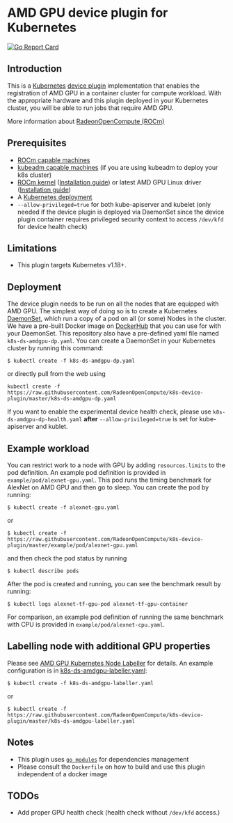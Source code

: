 # AMD GPU device plugin for Kubernetes
[![Go Report Card](https://goreportcard.com/badge/github.com/RadeonOpenCompute/k8s-device-plugin)](https://goreportcard.com/report/github.com/RadeonOpenCompute/k8s-device-plugin)

## Introduction
This is a [Kubernetes][k8s] [device plugin][dp] implementation that enables the registration of AMD GPU in a container cluster for compute workload.  With the appropriate hardware and this plugin deployed in your Kubernetes cluster, you will be able to run jobs that require AMD GPU.

More information about [RadeonOpenCompute (ROCm)][rocm]


## Prerequisites
* [ROCm capable machines][sysreq]
* [kubeadm capable machines][kubeadm] (if you are using kubeadm to deploy your k8s cluster)
* [ROCm kernel][rock] ([Installation guide][rocminstall]) or latest AMD GPU Linux driver ([Installation guide][amdgpuinstall])
* A [Kubernetes deployment][k8sinstall]
* `--allow-privileged=true` for both kube-apiserver and kubelet (only needed if the device plugin is deployed via DaemonSet since the device plugin container requires privileged security context to access `/dev/kfd` for device health check)


## Limitations
* This plugin targets Kubernetes v1.18+.

## Deployment
The device plugin needs to be run on all the nodes that are equipped with AMD GPU.  The simplest way of doing so is to create a Kubernetes [DaemonSet][ds], which run a copy of a pod on all (or some) Nodes in the cluster.  We have a pre-built Docker image on [DockerHub][dhk8samdgpudp] that you can use for with your DaemonSet.  This repository also have a pre-defined yaml file named `k8s-ds-amdgpu-dp.yaml`.  You can create a DaemonSet in your Kubernetes cluster by running this command:
```
$ kubectl create -f k8s-ds-amdgpu-dp.yaml
```
or directly pull from the web using
```
kubectl create -f https://raw.githubusercontent.com/RadeonOpenCompute/k8s-device-plugin/master/k8s-ds-amdgpu-dp.yaml
```

If you want to enable the experimental device health check, please use `k8s-ds-amdgpu-dp-health.yaml` **after** `--allow-privileged=true` is set for kube-apiserver and kublet.

## Example workload
You can restrict work to a node with GPU by adding `resources.limits` to the pod definition.  An example pod definition is provided in `example/pod/alexnet-gpu.yaml`.  This pod runs the timing benchmark for AlexNet on AMD GPU and then go to sleep. You can create the pod by running:
```
$ kubectl create -f alexnet-gpu.yaml
```

or

```
$ kubectl create -f https://raw.githubusercontent.com/RadeonOpenCompute/k8s-device-plugin/master/example/pod/alexnet-gpu.yaml
```

and then check the pod status by running
```
$ kubectl describe pods
```

After the pod is created and running, you can see the benchmark result by running:
```
$ kubectl logs alexnet-tf-gpu-pod alexnet-tf-gpu-container
```

For comparison, an example pod definition of running the same benchmark with CPU is provided in `example/pod/alexnet-cpu.yaml`.

## Labelling node with additional GPU properties

Please see [AMD GPU Kubernetes Node Labeller](cmd/k8s-node-labeller/README.md) for details.  An example configuration is in [k8s-ds-amdgpu-labeller.yaml](k8s-ds-amdgpu-labeller.yaml):
```
$ kubectl create -f k8s-ds-amdgpu-labeller.yaml
```

or

```
$ kubectl create -f https://raw.githubusercontent.com/RadeonOpenCompute/k8s-device-plugin/master/k8s-ds-amdgpu-labeller.yaml
```


## Notes
* This plugin uses [`go modules`][gm] for dependencies management
* Please consult the `Dockerfile` on how to build and use this plugin independent of a docker image

## TODOs
* Add proper GPU health check (health check without `/dev/kfd` access.)

[ds]: https://kubernetes.io/docs/concepts/workloads/controllers/daemonset/
[dp]: https://kubernetes.io/docs/concepts/cluster-administration/device-plugins/
[rocm]: https://rocm.github.io/
[rock]: https://github.com/RadeonOpenCompute/ROCK-Kernel-Driver
[rocminstall]: http://rocm-documentation.readthedocs.io/en/latest/Installation_Guide/ROCk-kernel.html#rock-kernel
[amdgpuinstall]: https://support.amd.com/en-us/kb-articles/Pages/AMDGPU-PRO-Install.aspx
[sysreq]: http://rocm-documentation.readthedocs.io/en/latest/Installation_Guide/Installation-Guide.html#system-requirement
[gm]: https://blog.golang.org/using-go-modules
[kubeadm]: https://kubernetes.io/docs/setup/independent/install-kubeadm/#before-you-begin
[k8sinstall]: https://kubernetes.io/docs/setup/independent/install-kubeadm
[k8s]: https://kubernetes.io
[dhk8samdgpudp]: https://hub.docker.com/r/rocm/k8s-device-plugin/
